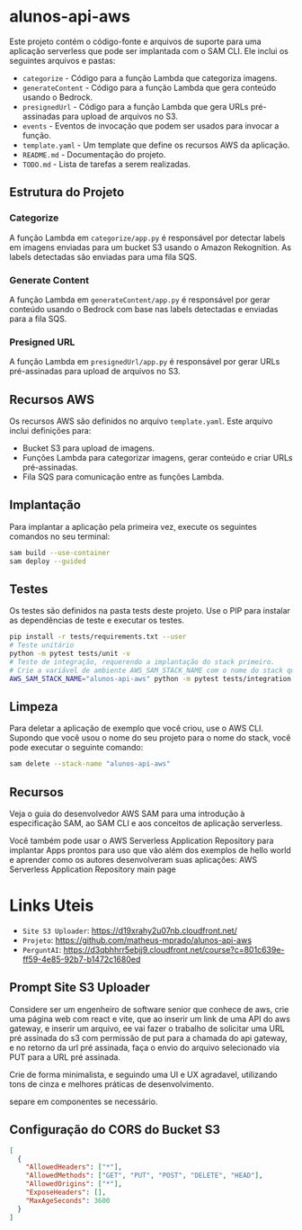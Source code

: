 # alunos-api-aws

Este projeto contém o código-fonte e arquivos de suporte para uma aplicação serverless que pode ser implantada com o SAM CLI. Ele inclui os seguintes arquivos e pastas:

- `categorize` - Código para a função Lambda que categoriza imagens.
- `generateContent` - Código para a função Lambda que gera conteúdo usando o Bedrock.
- `presignedUrl` - Código para a função Lambda que gera URLs pré-assinadas para upload de arquivos no S3.
- `events` - Eventos de invocação que podem ser usados para invocar a função.
- `template.yaml` - Um template que define os recursos AWS da aplicação.
- `README.md` - Documentação do projeto.
- `TODO.md` - Lista de tarefas a serem realizadas.

## Estrutura do Projeto

### Categorize

A função Lambda em `categorize/app.py` é responsável por detectar labels em imagens enviadas para um bucket S3 usando o Amazon Rekognition. As labels detectadas são enviadas para uma fila SQS.

### Generate Content

A função Lambda em `generateContent/app.py` é responsável por gerar conteúdo usando o Bedrock com base nas labels detectadas e enviadas para a fila SQS.

### Presigned URL

A função Lambda em `presignedUrl/app.py` é responsável por gerar URLs pré-assinadas para upload de arquivos no S3.

## Recursos AWS

Os recursos AWS são definidos no arquivo `template.yaml`. Este arquivo inclui definições para:

- Bucket S3 para upload de imagens.
- Funções Lambda para categorizar imagens, gerar conteúdo e criar URLs pré-assinadas.
- Fila SQS para comunicação entre as funções Lambda.

## Implantação

Para implantar a aplicação pela primeira vez, execute os seguintes comandos no seu terminal:

```bash
sam build --use-container
sam deploy --guided
```

## Testes

Os testes são definidos na pasta tests deste projeto. Use o PIP para instalar as dependências de teste e executar os testes.

```bash
pip install -r tests/requirements.txt --user
# Teste unitário
python -m pytest tests/unit -v
# Teste de integração, requerendo a implantação do stack primeiro.
# Crie a variável de ambiente AWS_SAM_STACK_NAME com o nome do stack que estamos testando
AWS_SAM_STACK_NAME="alunos-api-aws" python -m pytest tests/integration -v
```

## Limpeza

Para deletar a aplicação de exemplo que você criou, use o AWS CLI. Supondo que você usou o nome do seu projeto para o nome do stack, você pode executar o seguinte comando:

```bash
sam delete --stack-name "alunos-api-aws"
```

## Recursos

Veja o guia do desenvolvedor AWS SAM para uma introdução à especificação SAM, ao SAM CLI e aos conceitos de aplicação serverless.

Você também pode usar o AWS Serverless Application Repository para implantar Apps prontos para uso que vão além dos exemplos de hello world e aprender como os autores desenvolveram suas aplicações: AWS Serverless Application Repository main page

# Links Uteis

- `Site S3 Uploader`: https://d19xrahy2u07nb.cloudfront.net/
- `Projeto`: https://github.com/matheus-mprado/alunos-api-aws
- `PerguntAI`: https://d3qbhhrr5ebjj9.cloudfront.net/course?c=801c639e-ff59-4e85-92b7-b1472c1680ed

## Prompt Site S3 Uploader

Considere ser um engenheiro de software senior que conhece de aws, crie uma página web com react e vite, que ao inserir um link de uma API do aws gateway, e inserir um arquivo, ee vai fazer o trabalho de solicitar uma URL pré assinada do s3 com permissão de put para a chamada do api gateway, e no retorno da url pré assinada, faça o envio do arquivo selecionado via PUT para a URL pré assinada.

Crie de forma minimalista, e seguindo uma UI e UX agradavel, utilizando tons de cinza e melhores práticas de desenvolvimento.

separe em componentes se necessário.

## Configuração do CORS do Bucket S3

```json
[
  {
    "AllowedHeaders": ["*"],
    "AllowedMethods": ["GET", "PUT", "POST", "DELETE", "HEAD"],
    "AllowedOrigins": ["*"],
    "ExposeHeaders": [],
    "MaxAgeSeconds": 3600
  }
]
```
